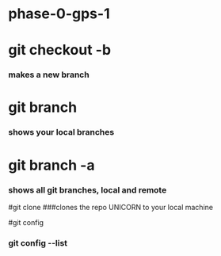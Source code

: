phase-0-gps-1
=============

# git checkout -b
### makes a new branch

# git branch
### shows your local branches

# git branch -a
### shows all git branches, local and remote

#git clone
###clones the repo UNICORN to your local machine

#git config
### git config --list